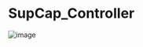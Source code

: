 # SupCap_Controller

![image](https://github.com/ssyps2/SupCap_Controller/assets/72872247/bd352dff-75cc-4a6b-b20d-fa72cfb69e40)

